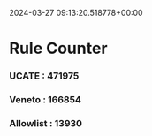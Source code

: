 2024-03-27 09:13:20.518778+00:00
# Rule Counter 
 ### UCATE : 471975

 ### Veneto : 166854

 ### Allowlist : 13930